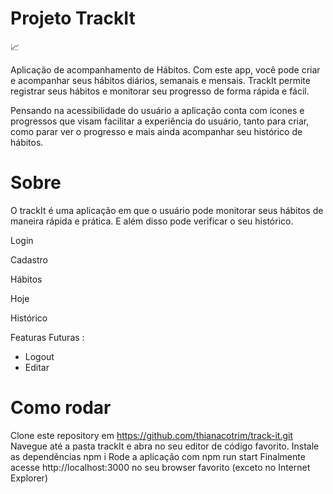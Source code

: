 <h1>Projeto TrackIt</h1> 📈

Aplicação de acompanhamento de Hábitos. Com este app, você pode criar e acompanhar seus hábitos diários, semanais e mensais. TrackIt permite registrar seus hábitos e monitorar seu progresso de forma rápida e fácil.

Pensando na acessibilidade do usuário a aplicação conta com icones e progressos que visam facilitar a experiência do usuário, tanto para criar, como parar ver o progresso e mais ainda acompanhar seu histórico de hábitos.

# Sobre
O trackIt é uma aplicação em que o usuário pode monitorar seus hábitos de maneira rápida e prática. E além disso pode verificar o seu histórico.

Login

Cadastro

Hábitos

Hoje

Histórico

Featuras Futuras :
- Logout
- Editar



# Como rodar
Clone este repository em https://github.com/thianacotrim/track-it.git
Navegue até a pasta trackIt e abra no seu editor de código favorito.
Instale as dependẽncias
npm i
Rode a aplicação com
npm run start
Finalmente acesse http://localhost:3000 no seu browser favorito (exceto no Internet Explorer)
